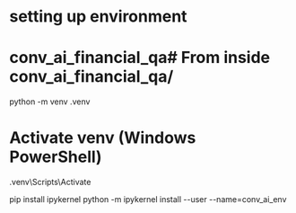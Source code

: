 # setting up environment
# conv_ai_financial_qa# From inside conv_ai_financial_qa/
python -m venv .venv

# Activate venv (Windows PowerShell)
.venv\Scripts\Activate


pip install ipykernel
python -m ipykernel install --user --name=conv_ai_env